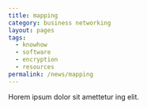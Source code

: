 ```yaml
---
title: mapping
category: business networking
layout: pages
tags:
  - knowhow
  - software
  - encryption
  - resources
permalink: /news/mapping
---
```

Horem ipsum dolor sit amettetur ing elit. 
